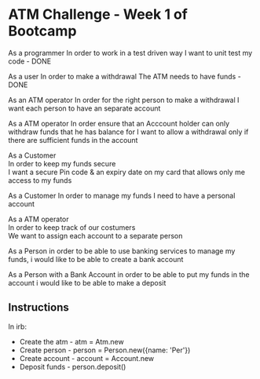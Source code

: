 # ATM Challenge - Week 1 of Bootcamp

As a programmer 
In order to work in a test driven way 
I want to unit test my code - DONE


As a user 
In order to make a withdrawal 
The ATM needs to have funds - DONE


As an ATM operator
In order for the right person to make a withdrawal
I want each person to have an separate account

As a ATM operator
In order ensure that an Acccount holder can only withdraw funds that he has balance for I want to allow a withdrawal only if there are sufficient funds in the account

As a Customer              
In order to keep my funds secure             
I want a secure Pin code & an expiry date on my card that allows only me access to my funds

As a Customer
In order to manage my funds
I need to have a personal account

As a ATM operator      
In order to keep track of our costumers     
We want to assign each account to a separate person

As a Person
in order to be able to use banking services to manage my funds,
i would like to be able to create a bank account

As a Person with a Bank Account
in order to be able to put my funds in the account
i would like to be able to make a deposit

## Instructions

In irb:

- Create the atm - atm = Atm.new
- Create person - person = Person.new({name: 'Per'})
- Create account - account = Account.new
- Deposit funds - person.deposit()
